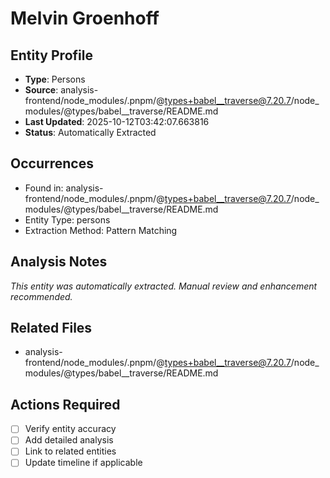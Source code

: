 # Melvin Groenhoff

## Entity Profile
- **Type**: Persons
- **Source**: analysis-frontend/node_modules/.pnpm/@types+babel__traverse@7.20.7/node_modules/@types/babel__traverse/README.md
- **Last Updated**: 2025-10-12T03:42:07.663816
- **Status**: Automatically Extracted

## Occurrences
- Found in: analysis-frontend/node_modules/.pnpm/@types+babel__traverse@7.20.7/node_modules/@types/babel__traverse/README.md
- Entity Type: persons
- Extraction Method: Pattern Matching

## Analysis Notes
*This entity was automatically extracted. Manual review and enhancement recommended.*

## Related Files
- analysis-frontend/node_modules/.pnpm/@types+babel__traverse@7.20.7/node_modules/@types/babel__traverse/README.md

## Actions Required
- [ ] Verify entity accuracy
- [ ] Add detailed analysis
- [ ] Link to related entities
- [ ] Update timeline if applicable
